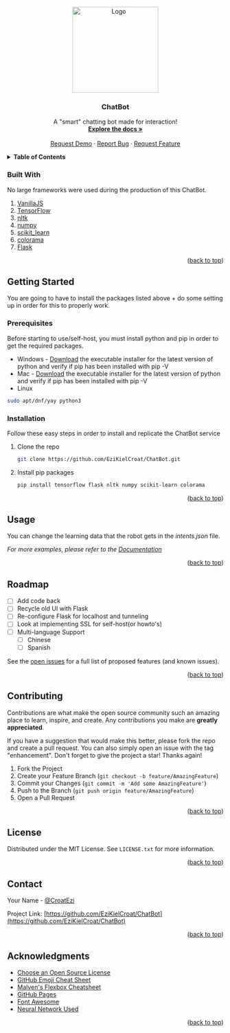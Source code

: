 <div id="top"></div>
<br />
<div align="center">
  <a href="https://github.com/EziKielCroat/ChatBot">
    <img src="https://user-images.githubusercontent.com/89482125/156893602-890fa534-8aee-40bb-8066-3121e2f31cd0.png"       alt="Logo" style="height: 200px">
</a>

  <h3 align="center">ChatBot</h3>

  <p align="center">
    A "smart" chatting bot made for interaction!
    <br />
    <a href="#about-the-project"><strong>Explore the docs »</strong></a>
    <br />
    <br />
    <a href="pravoslavci.kozow.com">Request Demo</a>
    ·
    <a href="https://github.com/EziKielCroat/ChatBot/issues">Report Bug</a>
    ·
    <a href="https://github.com/EziKielCroat/ChatBot/issues">Request Feature</a>
  </p>
</div>

<details>
  <summary><b>Table of Contents</b></summary>
  <ol>
      <ul>
        <li><a href="#built-with">Built With</a></li>
      </ul>
    <li>
      <a href="#getting-started">Getting Started</a>
      <ul>
        <li><a href="#prerequisites">Prerequisites</a></li>
        <li><a href="#installation">Installation</a></li>
      </ul>
    </li>
    <li><a href="#usage">Usage</a></li>
    <li><a href="#roadmap">Roadmap</a></li>
    <li><a href="#contributing">Contributing</a></li>
    <li><a href="#license">License</a></li>
    <li><a href="#contact">Contact</a></li>
    <li><a href="#acknowledgments">Acknowledgments</a></li>
  </ol>
</details>

### Built With

No large frameworks were used during the production of this ChatBot.

1. [VanillaJS](http://vanilla-js.com/)
2. [TensorFlow](https://www.tensorflow.org/)
3. [nltk](https://www.nltk.org/)
4. [numpy](https://numpy.org/)
5. [scikit_learn](https://scikit-learn.org/stable/index.html)
6. [colorama](https://pypi.org/project/colorama/)
7. [Flask](https://flask.palletsprojects.com/en/2.0.x/)


<p align="right">(<a href="#top">back to top</a>)</p>

## Getting Started

You are going to have to install the packages listed above + do some setting up in order for this to properly work.

### Prerequisites

Before starting to use/self-host, you must install python and pip in order to get the required packages.

 * Windows - 
  [Download](https://www.python.org/downloads/release/python-3910/) the executable installer for the latest version of python and verify if pip has been installed with pip -V
 * Mac - 
 [Download](https://www.python.org/downloads/release/python-3910/) the executable installer for the latest version of python and verify if pip has been installed with pip -V
  * Linux
   ```sh
   sudo apt/dnf/yay python3
   ```
### Installation

Follow these easy steps in order to install and replicate the ChatBot service

1. Clone the repo
   ```sh
   git clone https://github.com/EziKielCroat/ChatBot.git
   ```
2. Install pip packages
   ```sh
   pip install tensorflow flask nltk numpy scikit-learn colorama
   ```

<p align="right">(<a href="#top">back to top</a>)</p>

## Usage

You can change the learning data that the robot gets in the *intents.json* file.
<!-- screenshots -->
_For more examples, please refer to the [Documentation](https://example.com)_

<p align="right">(<a href="#top">back to top</a>)</p>



## Roadmap

- [ ] Add code back
- [ ] Recycle old UI with Flask
- [ ] Re-configure Flask for localhost and tunneling
- [ ] Look at implementing SSL for self-host(or howto's)
- [ ] Multi-language Support
    - [ ] Chinese
    - [ ] Spanish

See the [open issues](https://github.com/EziKielCroat/ChatBot/issues) for a full list of proposed features (and known issues).

<p align="right">(<a href="#top">back to top</a>)</p>

## Contributing

Contributions are what make the open source community such an amazing place to learn, inspire, and create. Any contributions you make are **greatly appreciated**.

If you have a suggestion that would make this better, please fork the repo and create a pull request. You can also simply open an issue with the tag "enhancement".
Don't forget to give the project a star! Thanks again!

1. Fork the Project
2. Create your Feature Branch (`git checkout -b feature/AmazingFeature`)
3. Commit your Changes (`git commit -m 'Add some AmazingFeature'`)
4. Push to the Branch (`git push origin feature/AmazingFeature`)
5. Open a Pull Request

<p align="right">(<a href="#top">back to top</a>)</p>

## License

Distributed under the MIT License. See `LICENSE.txt` for more information.

<p align="right">(<a href="#top">back to top</a>)</p>

## Contact

Your Name - [@CroatEzi](https://twitter.com/CroatEzi)

Project Link: [https://github.com/EziKielCroat/ChatBot](https://github.com/EziKielCroat/ChatBot)

<p align="right">(<a href="#top">back to top</a>)</p>

## Acknowledgments

* [Choose an Open Source License](https://choosealicense.com)
* [GitHub Emoji Cheat Sheet](https://www.webpagefx.com/tools/emoji-cheat-sheet)
* [Malven's Flexbox Cheatsheet](https://flexbox.malven.co/)
* [GitHub Pages](https://pages.github.com)
* [Font Awesome](https://fontawesome.com)
* [Neural Network Used](https://towardsdatascience.com/how-to-build-your-own-chatbot-using-deep-learning-bb41f970e281)

<p align="right">(<a href="#top">back to top</a>)</p>
